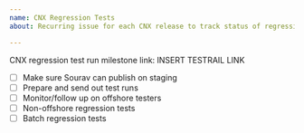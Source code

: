 ```yaml
---
name: CNX Regression Tests
about: Recurring issue for each CNX release to track status of regression test runs in Zenhub.

---
```


CNX regression test run milestone link: INSERT TESTRAIL LINK

- [ ] Make sure Sourav can publish on staging 
- [ ] Prepare and send out test runs
- [ ] Monitor/follow up on offshore testers 
- [ ] Non-offshore regression tests
- [ ] Batch regression tests 
